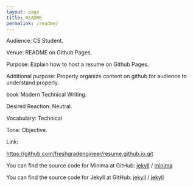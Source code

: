 ```yaml
---
layout: page
title: README
permalink: /readme/
---
```


  
Audience: CS Student. 
  
Venue: README on Github Pages. 

Purpose: Explain how to host a resume on Github Pages.  

Additional purpose: Properly organize content on github for audience to understand properly. 

book Modern Technical Writing. 

Desired Reaction: Neutral. 

Vocabulary: Technical 

Tone: Objective. 

Link:

https://github.com/freshgradengineer/resume.github.io.git

   
   
You can find the source code for Minima at GitHub:
[jekyll][jekyll-organization] /
[minima](https://github.com/jekyll/minima)

You can find the source code for Jekyll at GitHub:
[jekyll][jekyll-organization] /
[jekyll](https://github.com/jekyll/jekyll)


[jekyll-organization]: https://github.com/jekyll
